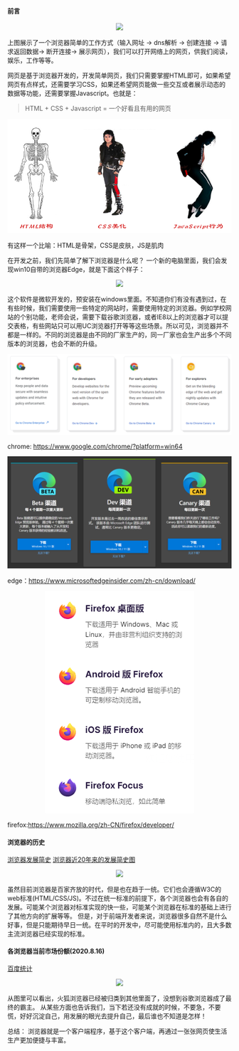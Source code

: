 #### 前言

<div style="text-align: center"><img src="img/browser.jpg" ></div>


上图展示了一个浏览器简单的工作方式（输入网址 -> dns解析 -> 创建连接 -> 请求返回数据-> 断开连接->
 展示网页），我们可以打开网络上的网页，供我们阅读，娱乐，工作等等。

网页是基于浏览器开发的，开发简单网页，我们只需要掌握HTML即可，如果希望网页有点样式，还需要学习CSS，如果还希望网页能做一些交互或者展示动态的数据等功能，还需要掌握Javascript。也就是：

> HTML + CSS + Javascript = 一个好看且有用的网页

<div style="text-align: center"><img src="img/html_css_js.png" ></div>

有这样一个比喻：HTML是骨架，CSS是皮肤，JS是肌肉

在开发之前，我们先简单了解下浏览器是什么呢？
一个新的电脑里面，我们会发现win10自带的浏览器Edge，就是下面这个样子：

<div style="text-align: center"><img src="img/pic1.png" ></div>

这个软件是微软开发的，预安装在windows里面。不知道你们有没有遇到过，在有些时候，我们需要使用一些特定的网站时，需要使用特定的浏览器。例如学校网站的个别功能，老师会说，需要下载谷歌浏览器，或者IE8以上的浏览器才可以提交表格，有些网站只可以用UC浏览器打开等等这些场景。所以可见，浏览器并不都是一样的。不同的浏览器是由不同的厂家生产的，同一厂家也会生产出多个不同版本的浏览器，也会不断的升级。

<div style="text-align: center"><img src="img/chrome.png" ></div>

chrome: https://www.google.com/chrome/?platform=win64

<div style="text-align: center"><img src="img/edge.png" ></div>

edge：https://www.microsoftedgeinsider.com/zh-cn/download/

<div style="text-align: center"><img src="img/firefox.png" ></div>

firefox:https://www.mozilla.org/zh-CN/firefox/developer/

#### 浏览器的历史

[浏览器发展简史](http://www.cnw.com.cn/zhuanti/2009-ie/)
[浏览器近20年来的发展简史图](http://software.cnw.com.cn/software-application/htm2009/20091013_183968.shtml)

<div style="text-align: center"><img src="img/browser-history.png" ></div>

虽然目前浏览器是百家齐放的时代，但是也在趋于一统。它们也会遵循W3C的web标准(HTML/CSS/JS)。不过在统一标准的前提下，各个浏览器也会有各自的发展。可能某个浏览器对标准实现的快一些，可能某个浏览器在标准的基础上进行了其他方向的扩展等等。
但是，对于前端开发者来说，浏览器很多自然不是什么好事，但是只能期待早日一统。在平时的开发中，尽可能使用标准内的，且大多数主流浏览器已经实现的标准。

#### 各浏览器当前市场份额(2020.8.16)

[百度统计](https://tongji.baidu.com/research/site?source=index)

<div style="text-align: center"><img src="img/browser-market.jpg" ></div>

从图里可以看出，火狐浏览器已经被归类到其他里面了，没想到谷歌浏览器成了最终的霸主。
从某些方面也告诉我们，当下若还没有成就的时候，不要急，不要慌，好好沉淀自己，用发展的眼光去提升自己，最后谁也不知道是怎样！

总结： 浏览器就是一个客户端程序，基于这个客户端，再通过一张张网页使生活生产更加便捷与丰富。